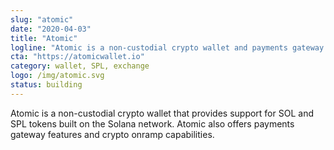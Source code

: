 ```yaml
---
slug: "atomic"
date: "2020-04-03"
title: "Atomic"
logline: "Atomic is a non-custodial crypto wallet and payments gateway that supports SOL and SPL tokens."
cta: "https://atomicwallet.io"
category: wallet, SPL, exchange
logo: /img/atomic.svg
status: building
---
```


Atomic is a non-custodial crypto wallet that provides support for SOL and SPL tokens built on the Solana network. Atomic also offers payments gateway features and crypto onramp capabilities.
